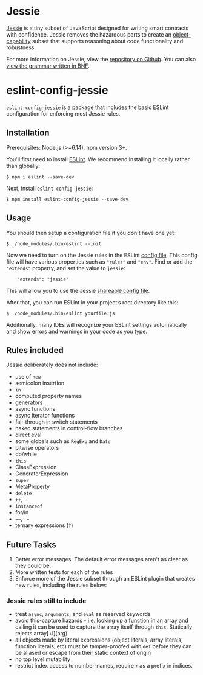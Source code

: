 # Jessie

[Jessie](https://github.com/Agoric/Jessie/) is a tiny subset of JavaScript designed for writing smart contracts with confidence. Jessie removes the hazardous parts to create an [object-capability](https://agoric.com/faqs/#ocaps) subset that supports reasoning about code functionality and robustness.

For more information on Jessie, view the [repository on Github](https://github.com/Agoric/Jessie). You can also [view the grammar written in BNF](https://github.com/Agoric/Jessie/blob/master/src/tinyses.js). 

# eslint-config-jessie

`eslint-config-jessie` is a package that includes the basic ESLint configuration for enforcing most Jessie rules. 

## Installation
Prerequisites: Node.js (>=6.14), npm version 3+.

You'll first need to install [ESLint](http://eslint.org). We recommend installing it locally rather than globally:

```
$ npm i eslint --save-dev
```

Next, install `eslint-config-jessie`:

```
$ npm install eslint-config-jessie --save-dev
```

## Usage

You should then setup a configuration file if you don't have one yet:

```
$ ./node_modules/.bin/eslint --init
```

Now we need to turn on the Jessie rules in the ESLint [config file](https://eslint.org/docs/user-guide/configuring). This config file will have various properties such as `"rules"` and `"env"`. Find or add the `"extends"` property, and set the value to `jessie`:

```
    "extends": "jessie"
```

This will allow you to use the Jessie [shareable config file](https://eslint.org/docs/user-guide/configuring#using-a-shareable-configuration-package).

After that, you can run ESLint in your project’s root directory like this:

```
$ ./node_modules/.bin/eslint yourfile.js
```

Additionally, many IDEs will recognize your ESLint settings automatically and show errors and warnings in your code as you type. 

## Rules included

Jessie deliberately does not include:
* use of `new`
* semicolon insertion
* `in`
* computed property names
* generators
* async functions
* async iterator functions
* fall-through in switch statements
* naked statements in control-flow branches
* direct eval
* some globals such as `RegExp` and `Date`
* bitwise operators
* do/while
* `this`
* ClassExpression
* GeneratorExpression
* `super`
* MetaProperty
* `delete`
* `++`, `--`
* `instanceof`
* for/in
* `==`, `!=`
* ternary expressions (`?`)

## Future Tasks

1. Better error messages: The default error messages aren't as clear as they could be. 
2. More written tests for each of the rules
3. Enforce more of the Jessie subset through an ESLint plugin that creates new rules, including the rules below:

### Jessie rules still to include

* treat `async`, `arguments`, and `eval` as reserved keywords
* avoid this-capture hazards - i.e. looking up a function in an array and calling it can be used to capture the array itself through `this`. Statically rejects array\[+i](arg)
* all objects made by literal expressions (object literals, array literals, function literals, etc) must be tamper-proofed with `def` before they can be aliased or escape from their static context of origin
* no top level mutability
* restrict index access to number-names, require `+` as a prefix in indices.

